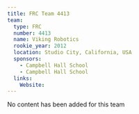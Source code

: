 ```yaml
---
title: FRC Team 4413
team:
  type: FRC
  number: 4413
  name: Viking Robotics
  rookie_year: 2012
  location: Studio City, California, USA
  sponsors:
    - Campbell Hall School
    - Campbell Hall School
  links:
    Website: 
---
```

No content has been added for this team